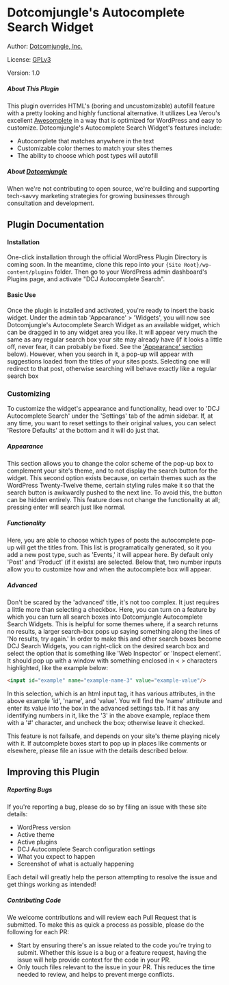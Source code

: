 Dotcomjungle's Autocomplete Search Widget
=========================================

Author: [Dotcomjungle, Inc.](https://www.dotcomjungle.com/)

License: [GPLv3](https://www.gnu.org/licenses/gpl-3.0.html)

Version: 1.0


##### About This Plugin
This plugin overrides HTML's (boring and uncustomizable) autofill feature with a
pretty looking and highly functional alternative. It utilizes 
Lea Verou's excellent [Awesomplete](https://leaverou.github.io/awesomplete/) in a way that is optimized for WordPress and easy to customize. Dotcomjungle's Autocomplete Search Widget's features
include:
* Autocomplete that matches anywhere in the text
* Customizable color themes to match your sites themes
* The ability to choose which post types will autofill

##### About [Dotcomjungle](https://www.dotcomjungle.com/)
When we're not contributing to open source, we're building and supporting tech-savvy 
marketing strategies for growing businesses through consultation and development.

## Plugin Documentation

#### Installation

One-click installation through the official WordPress Plugin Directory is coming soon. 
In the meantime, clone this repo into your `{Site Root}/wp-content/plugins` folder. Then 
go to your WordPress admin dashboard's Plugins page, and activate "DCJ Autocomplete Search".

#### Basic Use
Once the plugin is installed and activated, you're ready to insert the basic widget. Under the admin
tab 'Appearance' > 'Widgets', you will now see Dotcomjungle's Autocomplete Search Widget
as an available widget, which can be dragged in to any widget area you like. It will
appear very much the same as any regular search box your site may already have (if 
it looks a little off, never fear, it can probably be fixed. See the ['Appearance' section](#appearance) 
below). However, when you search in it, a pop-up will appear with suggestions loaded 
from the titles of your sites posts. Selecting one will redirect to that post, 
otherwise searching will behave exactly like a regular search box

### Customizing
To customize the widget's appearance and functionality, head over to 'DCJ Autocomplete 
Search' under the 'Settings' tab of the admin sidebar. If, at any time, you want to reset
settings to their original values, you can select 'Restore Defaults' at the bottom and
it will do just that.

##### Appearance
This section allows you to change the color scheme of the pop-up box to complement your
site's theme, and to not display the search button for the widget. This second option
exists because, on certain themes such as the WordPress Twenty-Twelve theme, certain
styling rules make it so that the search button is awkwardly pushed to the next line. 
To avoid this, the button can be hidden entirely. This feature does not change the 
functionality at all; pressing enter will search just like normal.

##### Functionality
Here, you are able to choose which types of posts the autocomplete pop-up will get the
titles from. This list is programatically generated, so it you add a new post type, such 
as 'Events,' it will appear here. By default only 'Post' and 'Product' (if it exists) are
selected. Below that, two number inputs allow you to customize how and when the autocomplete
box will appear.

##### Advanced
Don't be scared by the 'advanced' title, it's not too complex. It just requires a little
more than selecting a checkbox. Here, you can turn on a feature by which you can turn
all search boxes into Dotcomjungle Autocomplete Search Widgets. This is helpful for some
themes where, if a search returns no results, a larger search-box pops up saying something
along the lines of 'No results, try again.' In order to make this and other search boxes
become DCJ Search Widgets, you can right-click on the desired search box and select the option 
that is something like 'Web Inspector' or 'Inspect element'. It should pop up with a 
window with something enclosed in < > characters highlighted, like the example below:
```html
<input id="example" name="example-name-3" value="example-value"/>
```
In this selection, which is an html input tag, it has various attributes,
in the above example 'id', 'name', and 'value'. You will find the 'name' attribute
and enter its value into the box in the advanced settings tab. If it has any identifying
numbers in it, like the '3' in the above example, replace them with a '#' character, and 
uncheck the box; otherwise leave it checked.

This feature is not failsafe, and depends on your site's theme playing nicely with it. If
autcomplete boxes start to pop up in places like comments or elsewhere, please file an issue 
with the details described below.

## Improving this Plugin

##### Reporting Bugs
If you're reporting a bug, please do so by filing an issue with these site details:
* WordPress version
* Active theme
* Active plugins
* DCJ Autocomplete Search configuration settings
* What you expect to happen
* Screenshot of what is actually happening

Each detail will greatly help the person attempting to resolve the issue and get things 
working as intended! 

##### Contributing Code
We welcome contributions and will review each Pull Request that is submitted. To make this 
as quick a process as possible, please do the following for each PR:
* Start by ensuring there's an issue related to the code you're trying to submit. Whether 
this issue is a bug or a feature request, having the issue will help provide context for the code in your PR.
* Only touch files relevant to the issue in your PR. This reduces the time needed to review,
 and helps to prevent merge conflicts.